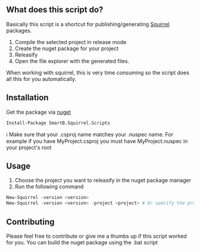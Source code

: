 ## What does this script do?

Basically this script is a shortcut for publishing/generating  [Squirrel](https://github.com/Squirrel/Squirrel.Windows) packages.

1. Compile the selected project in release mode
1. Create the nuget package for your project
1. Releasify
1. Open the file explorer with the generated files.

When working with squirrel, this is very time consuming so the script does all this for you automatically.

## Installation

Get the package via [nuget](https://www.nuget.org/packages/SmartB.Squirrel.Scripts)

    Install-Package SmartB.Squirrel.Scripts
    
:information_source: Make sure that your .csproj name matches your .nuspec name. 
For example if you have MyProject.csproj you must have MyProject.nuspec in your project's root

## Usage 

1. Choose the project you want to releasify in the nuget package manager
1. Run the following command
```powershell
New-Squirrel -version <version>
New-Squirrel -version <version> -project <project> # Or specify the project name (Default is current)
```

## Contributing

Please feel free to contribute or give me a thumbs up if this script worked for you.
You can build the nuget package using the .bat script
